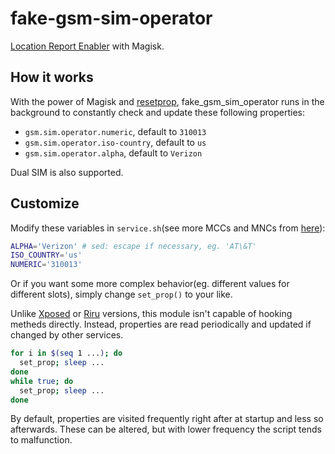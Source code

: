 # fake-gsm-sim-operator

[Location Report Enabler](https://github.com/GhostFlying/LocationReportEnabler) with Magisk.

## How it works

With the power of Magisk and [resetprop](https://github.com/topjohnwu/Magisk/blob/master/docs/tools.md#resetprop), fake_gsm_sim_operator runs in the background to constantly check and update these following properties:

* `gsm.sim.operator.numeric`, default to `310013`
* `gsm.sim.operator.iso-country`, default to `us`
* `gsm.sim.operator.alpha`, default to `Verizon`

Dual SIM is also supported.

## Customize

Modify these variables in `service.sh`(see more MCCs and MNCs from [here](https://www.mcc-mnc.com/)):

```sh
ALPHA='Verizon' # sed: escape if necessary, eg. 'AT\&T'
ISO_COUNTRY='us'
NUMERIC='310013'
```

Or if you want some more complex behavior(eg. different values for different slots), simply change `set_prop()` to your like.  

Unlike [Xposed](https://github.com/GhostFlying/LocationReportEnablerXposed) or [Riru](https://github.com/RikkaApps/Riru-LocationReportEnabler) versions, this module isn't capable of hooking metheds directly. Instead, properties are read periodically and updated if changed by other services.

```sh
for i in $(seq 1 ...); do 
  set_prop; sleep ...
done
while true; do
  set_prop; sleep ...
done
```

By default, properties are visited frequently right after at startup and less so afterwards. These can be altered, but with lower frequency the script tends to malfunction.
